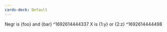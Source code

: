 ```yaml
---
cards-deck: Default
---
```


Negr is {foo} and {bar}
^1692614444337
X is {1:y} or {2:z}
^1692614444498
